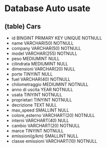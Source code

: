 # Database Auto usate

<!-- Modellizzare la struttura di una tabella per memorizzare tutti i dati riguardanti delle auto usate messe in vendita da un concessionario. -->

## (table) Cars

- id                  BINGINT PRIMARY KEY UNIQUE NOTNULL 
- name                VARCHAR(50) NOTNULL
- company             VARCHAR(50) NOTNULL
- model               VARCHAR(255) NOTNULL <!-- tipo di modello: utilitaria | monovolume | suv | ecc..  -->
- peso                MEDIUMINT NULL
- cilindrata          MEDIUMINT NULL
- dimensioni          VARCHAR(20) NULL
- porte               TINYINT NULL
- fuel                VARCHAR(40) NOTNULL
- chilometraggio      MEDIUMINT NOTNULL
- anno di uscita      YEAR NOTNULL
- usata               TINYINT NOTNULL <!-- 1 VERO| 0 FALSE -->
- proprietari         TINYINT NOTNULL
- decrizione          TEXT NULL
- max_speed           SMALLINT NULL
- colore_esterno      VARCHART(20) NOTNULL
- interni             VARCHART(40) NULL
- cambio              VARCHART(20) NOTNULL <!-- AUTOMATICO, MARCE -->
- marce               TINYINT NOTNULL
- emissioni(g/km)     SMALLINT NULL <!-- emissioni in g/km(CO2) -->
- classe emissioni    VARCHART(10) NOTNULL   